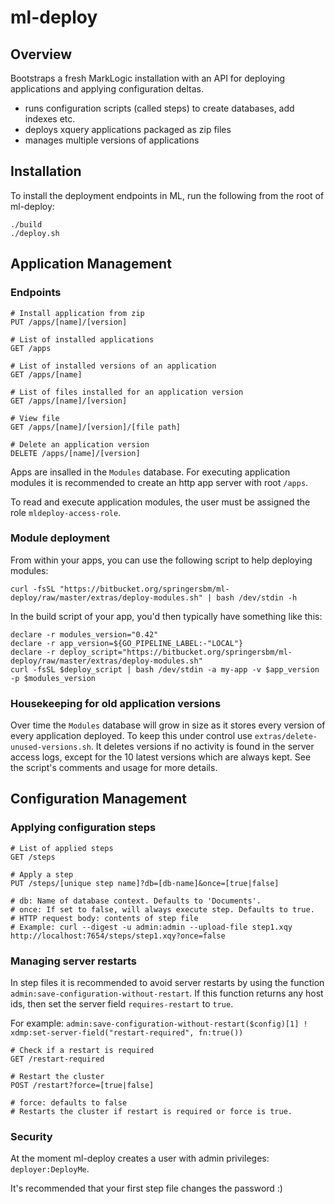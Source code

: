# ml-deploy

## Overview

Bootstraps a fresh MarkLogic installation with an API for deploying applications and applying configuration deltas.

* runs configuration scripts (called steps) to create databases, add indexes etc.
* deploys xquery applications packaged as zip files
* manages multiple versions of applications


## Installation

To install the deployment endpoints in ML, run the following from the root of ml-deploy:

    ./build
    ./deploy.sh

## Application Management

### Endpoints

    # Install application from zip
    PUT /apps/[name]/[version]

    # List of installed applications
    GET /apps

    # List of installed versions of an application
    GET /apps/[name]

    # List of files installed for an application version
    GET /apps/[name]/[version]

    # View file
    GET /apps/[name]/[version]/[file path]

    # Delete an application version
    DELETE /apps/[name]/[version]

Apps are insalled in the `Modules` database. For executing application modules it is recommended to create an http app server with root `/apps`.

To read and execute application modules, the user must be assigned the role `mldeploy-access-role`.  

### Module deployment

From within your apps, you can use the following script to help deploying modules:

    curl -fsSL "https://bitbucket.org/springersbm/ml-deploy/raw/master/extras/deploy-modules.sh" | bash /dev/stdin -h

In the build script of your app, you'd then typically have something like this:

    declare -r modules_version="0.42"
    declare -r app_version=${GO_PIPELINE_LABEL:-"LOCAL"}
    declare -r deploy_script="https://bitbucket.org/springersbm/ml-deploy/raw/master/extras/deploy-modules.sh"
    curl -fsSL $deploy_script | bash /dev/stdin -a my-app -v $app_version -p $modules_version


### Housekeeping for old application versions

Over time the `Modules` database will grow in size as it stores every version of every application deployed. To keep this under control use `extras/delete-unused-versions.sh`. It deletes versions if no activity is found in the server access logs, except for the 10 latest versions which are always kept. See the script's comments and usage for more details.

## Configuration Management

### Applying configuration steps
    # List of applied steps
    GET /steps

    # Apply a step
    PUT /steps/[unique step name]?db=[db-name]&once=[true|false]

    # db: Name of database context. Defaults to 'Documents'.
    # once: If set to false, will always execute step. Defaults to true.
    # HTTP request body: contents of step file
    # Example: curl --digest -u admin:admin --upload-file step1.xqy http://localhost:7654/steps/step1.xqy?once=false


### Managing server restarts

In step files it is recommended to avoid server restarts by using the function `admin:save-configuration-without-restart`. If this function returns any host ids, then set the server field `requires-restart` to `true`.

For example:
`admin:save-configuration-without-restart($config)[1] ! xdmp:set-server-field("restart-required", fn:true())`

    # Check if a restart is required
    GET /restart-required

    # Restart the cluster
    POST /restart?force=[true|false]

    # force: defaults to false
    # Restarts the cluster if restart is required or force is true.


### Security

At the moment ml-deploy creates a user with admin privileges: `deployer:DeployMe`.

It's recommended that your first step file changes the password :)
